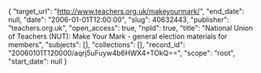 {
  "target_url": "http://www.teachers.org.uk/makeyourmark/", 
  "end_date": null, 
  "date": "2006-01-01T12:00:00", 
  "slug": 40632443, 
  "publisher": "teachers.org.uk", 
  "open_access": true, 
  "npld": true, 
  "title": "National Union of Teachers (NUT): Make Your Mark - general election materials for members", 
  "subjects": [], 
  "collections": [], 
  "record_id": "20060101T120000/aqrj5uFuyw4b6HWX4+TOkQ==", 
  "scope": "root", 
  "start_date": null
}

